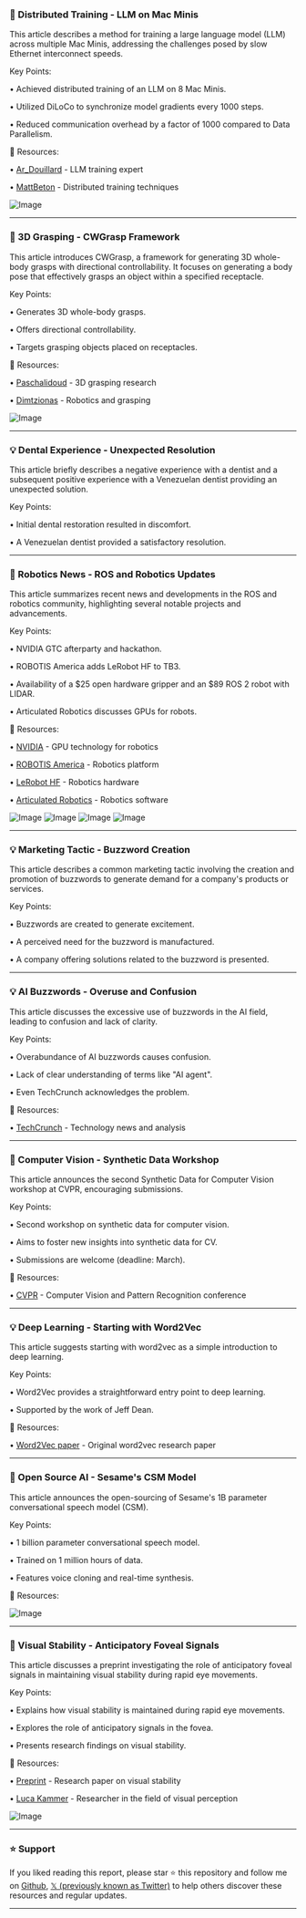 ### 🤖 Distributed Training - LLM on Mac Minis

This article describes a method for training a large language model (LLM) across multiple Mac Minis, addressing the challenges posed by slow Ethernet interconnect speeds.

Key Points:

• Achieved distributed training of an LLM on 8 Mac Minis.

• Utilized DiLoCo to synchronize model gradients every 1000 steps.


• Reduced communication overhead by a factor of 1000 compared to Data Parallelism.


🔗 Resources:

• [Ar_Douillard](https://x.com/Ar_Douillard) -  LLM training expert

• [MattBeton](https://x.com/MattBeton) - Distributed training techniques

![Image](https://pbs.twimg.com/media/GkVWJEnWQAAZQVb?format=jpg&name=small)

---
### 🤖 3D Grasping - CWGrasp Framework

This article introduces CWGrasp, a framework for generating 3D whole-body grasps with directional controllability.  It focuses on generating a body pose that effectively grasps an object within a specified receptacle.

Key Points:

• Generates 3D whole-body grasps.

• Offers directional controllability.


• Targets grasping objects placed on receptacles.


🔗 Resources:

• [Paschalidoud](https://x.com/paschalidoud_1) -  3D grasping research

• [Dimtzionas](https://x.com/dimtzionas) -  Robotics and grasping

![Image](https://pbs.twimg.com/media/GmBY-QkbQAAn7id?format=jpg&name=small)

---
### 💡 Dental Experience - Unexpected Resolution

This article briefly describes a negative experience with a dentist and a subsequent positive experience with a Venezuelan dentist providing an unexpected solution.

Key Points:


• Initial dental restoration resulted in discomfort.


• A Venezuelan dentist provided a satisfactory resolution.



---
### 🚀 Robotics News - ROS and Robotics Updates

This article summarizes recent news and developments in the ROS and robotics community, highlighting several notable projects and advancements.

Key Points:

• NVIDIA GTC afterparty and hackathon.

• ROBOTIS America adds LeRobot HF to TB3.


• Availability of a $25 open hardware gripper and an $89 ROS 2 robot with LIDAR.


• Articulated Robotics discusses GPUs for robots.


🔗 Resources:

• [NVIDIA](https://x.com/nvidia) - GPU technology for robotics

• [ROBOTIS America](https://x.com/ROBOTISAmerica) -  Robotics platform

• [LeRobot HF](https://x.com/LeRobotHF) -  Robotics hardware

• [Articulated Robotics](https://x.com/ArticulatedRobo) -  Robotics software


![Image](https://pbs.twimg.com/tweet_video_thumb/GmBu5SDbUAAXwT8.jpg)
![Image](https://pbs.twimg.com/media/GmBu5R9WcAAZEi4?format=jpg&name=360x360)
![Image](https://pbs.twimg.com/media/GmBu5RdbcAEFIYA?format=jpg&name=360x360)
![Image](https://pbs.twimg.com/media/GmBu5Q2bcAATVkm?format=jpg&name=360x360)

---
### 💡 Marketing Tactic - Buzzword Creation

This article describes a common marketing tactic involving the creation and promotion of buzzwords to generate demand for a company's products or services.

Key Points:

• Buzzwords are created to generate excitement.

• A perceived need for the buzzword is manufactured.


•  A company offering solutions related to the buzzword is presented.



---
### 💡 AI Buzzwords - Overuse and Confusion

This article discusses the excessive use of buzzwords in the AI field, leading to confusion and lack of clarity.

Key Points:

• Overabundance of AI buzzwords causes confusion.

•  Lack of clear understanding of terms like "AI agent".


• Even TechCrunch acknowledges the problem.


🔗 Resources:

• [TechCrunch](https://x.com/TechCrunch) - Technology news and analysis


---
### 🚀 Computer Vision - Synthetic Data Workshop

This article announces the second Synthetic Data for Computer Vision workshop at CVPR, encouraging submissions.

Key Points:

• Second workshop on synthetic data for computer vision.

•  Aims to foster new insights into synthetic data for CV.


•  Submissions are welcome (deadline: March).


🔗 Resources:

• [CVPR](https://x.com/CVPR) - Computer Vision and Pattern Recognition conference



---
### 💡 Deep Learning - Starting with Word2Vec

This article suggests starting with word2vec as a simple introduction to deep learning.

Key Points:

• Word2Vec provides a straightforward entry point to deep learning.

•  Supported by the work of Jeff Dean.



🔗 Resources:

• [Word2Vec paper](https://arxiv.org/abs/1301.3781) - Original word2vec research paper


---
### 🚀 Open Source AI - Sesame's CSM Model

This article announces the open-sourcing of Sesame's 1B parameter conversational speech model (CSM).

Key Points:

• 1 billion parameter conversational speech model.

• Trained on 1 million hours of data.


• Features voice cloning and real-time synthesis.


🔗 Resources:


![Image](https://pbs.twimg.com/ext_tw_video_thumb/1900304378139205634/pu/img/GNCqs_ktJUE7nCHs.jpg)

---
### 🤖 Visual Stability - Anticipatory Foveal Signals

This article discusses a preprint investigating the role of anticipatory foveal signals in maintaining visual stability during rapid eye movements.

Key Points:

• Explains how visual stability is maintained during rapid eye movements.

• Explores the role of anticipatory signals in the fovea.


• Presents research findings on visual stability.


🔗 Resources:

• [Preprint](https://biorxiv.org/content/10.1101/2025.02.20.639262v1.abstract) - Research paper on visual stability

• [Luca Kammer](https://x.com/LucaKammer) - Researcher in the field of visual perception


![Image](https://pbs.twimg.com/tweet_video_thumb/Gl34npuXgAAb56L.jpg)


---

### ⭐️ Support

If you liked reading this report, please star ⭐️ this repository and follow me on [Github](https://github.com/Drix10), [𝕏 (previously known as Twitter)](https://x.com/DRIX_10_) to help others discover these resources and regular updates.

---